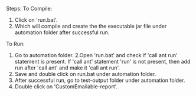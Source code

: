 Steps:
To Compile:
1. Click on 'run.bat'.
2. Which will compile and create the the executable jar file under automation folder after successful run.

To Run: 
1. Go to automation folder.
2.Open 'run.bat' and check if 'call ant run' statement is present. If  'call ant' statement 'run' is not present, then add run after 'call ant' and make it 'call ant run'.
3. Save and double click on run.bat under automation folder.
3. After successful run, go to test-output folder under automation folder. 
4. Double click on 'CustomEmailable-report'.
